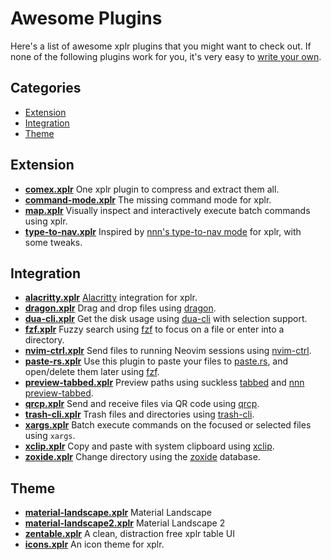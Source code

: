 # Awesome Plugins

Here's a list of awesome xplr plugins that you might want to check out. If none
of the following plugins work for you, it's very easy to
[write your own][1].

## Categories

- [Extension][32]
- [Integration][2]
- [Theme][3]

## Extension

- [**comex.xplr**][21] One xplr plugin to compress and extract them all.
- [**command-mode.xplr**][37] The missing command mode for xplr.
- [**map.xplr**][38] Visually inspect and interactively execute batch commands using xplr.
- [**type-to-nav.xplr**][28] Inspired by [nnn's type-to-nav mode][29] for xplr,
  with some tweaks.

## Integration

- [**alacritty.xplr**][33] [Alacritty][34] integration for xplr.
- [**dragon.xplr**][4] Drag and drop files using [dragon][5].
- [**dua-cli.xplr**][6] Get the disk usage using [dua-cli][7] with selection
  support.
- [**fzf.xplr**][8] Fuzzy search using [fzf][9] to focus on a file or enter
  into a directory.
- [**nvim-ctrl.xplr**][35] Send files to running Neovim sessions using
  [nvim-ctrl][36].
- [**paste-rs.xplr**][23] Use this plugin to paste your files to
  [paste.rs][24], and open/delete them later using [fzf][9].
- [**preview-tabbed.xplr**][10] Preview paths using suckless [tabbed][11] and
  [nnn preview-tabbed][12].
- [**qrcp.xplr**][26] Send and receive files via QR code using [qrcp][27].
- [**trash-cli.xplr**][13] Trash files and directories using [trash-cli][14].
- [**xargs.xplr**][22] Batch execute commands on the focused or selected files
  using `xargs`.
- [**xclip.xplr**][15] Copy and paste with system clipboard using [xclip][16].
- [**zoxide.xplr**][17] Change directory using the [zoxide][18] database.

## Theme

- [**material-landscape.xplr**][19] Material Landscape
- [**material-landscape2.xplr**][20] Material Landscape 2
- [**zentable.xplr**][31] A clean, distraction free xplr table UI
- [**icons.xplr**][30] An icon theme for xplr.

[1]: ./writing-plugins.md
[2]: #integration
[3]: #theme
[4]: https://github.com/sayanarijit/dragon.xplr
[5]: https://github.com/mwh/dragon
[6]: https://github.com/sayanarijit/dua-cli.xplr
[7]: https://github.com/Byron/dua-cli
[8]: https://github.com/sayanarijit/fzf.xplr
[9]: https://github.com/junegunn/fzf
[10]: https://github.com/sayanarijit/preview-tabbed.xplr
[11]: https://tools.suckless.org/tabbed/
[12]: https://github.com/jarun/nnn/blob/master/plugins/preview-tabbed
[13]: https://github.com/sayanarijit/trash-cli.xplr
[14]: https://github.com/andreafrancia/trash-cli
[15]: https://github.com/sayanarijit/xclip.xplr
[16]: https://github.com/astrand/xclip
[17]: https://github.com/sayanarijit/zoxide.xplr
[18]: https://github.com/ajeetdsouza/zoxide
[19]: https://github.com/sayanarijit/material-landscape.xplr
[20]: https://github.com/sayanarijit/material-landscape2.xplr
[21]: https://github.com/sayanarijit/comex.xplr
[22]: https://github.com/sayanarijit/xargs.xplr
[23]: https://github.com/dtomvan/paste-rs.xplr
[24]: https://paste.rs
[25]: https://github.com/sayanarijit/completion.xplr
[26]: https://github.com/sayanarijit/qrcp.xplr
[27]: https://github.com/claudiodangelis/qrcp
[28]: https://github.com/prncss-xyz/type-to-nav.xplr
[29]: https://github.com/jarun/nnn/wiki/concepts#type-to-nav
[30]: https://github.com/prncss-xyz/icons.xplr
[31]: https://github.com/sayanarijit/zentable.xplr
[32]: #extension
[33]: https://github.com/sayanarijit/alacritty.xplr
[34]: https://github.com/alacritty/alacritty
[35]: https://github.com/sayanarijit/nvim-ctrl.xplr
[36]: https://github.com/chmln/nvim-ctrl
[37]: https://github.com/sayanarijit/command-mode.xplr
[38]: https://github.com/sayanarijit/map.xplr
